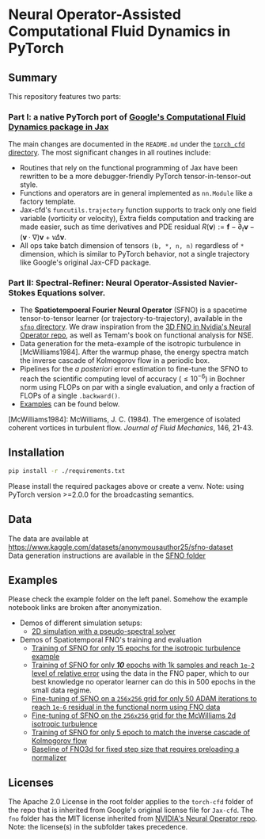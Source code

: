 # Neural Operator-Assisted Computational Fluid Dynamics in PyTorch

## Summary 

This repository features two parts:

### Part I: a native PyTorch port of [Google's Computational Fluid Dynamics package in Jax](https://github.com/google/jax-cfd)
The main changes are documented in the `README.md` under the [`torch_cfd` directory](./torch_cfd/). The most significant changes in all routines include:
  - Routines that rely on the functional programming of Jax have been rewritten to be a more debugger-friendly PyTorch tensor-in-tensor-out style.
  - Functions and operators are in general implemented as `nn.Module` like a factory template.
  - Jax-cfd's `funcutils.trajectory` function supports to track only one field variable (vorticity or velocity), Extra fields computation and tracking are made easier, such as time derivatives and PDE residual $R(\boldsymbol{v}):=\boldsymbol{f}-\partial_t \boldsymbol{v}-(\boldsymbol{v}\cdot\nabla)\boldsymbol{v} + \nu \Delta \boldsymbol{v}$.
  - All ops take batch dimension of tensors `(b, *, n, n)` regardless of `*` dimension, which is similar to PyTorch behavior, not a single trajectory like Google's original Jax-CFD package.

### Part II: Spectral-Refiner: Neural Operator-Assisted Navier-Stokes Equations solver.
  - The **Spatiotempoeral Fourier Neural Operator** (SFNO) is a spacetime tensor-to-tensor learner (or trajectory-to-trajectory), available in the [`sfno` directory](./sfno/). We draw inspiration from the [3D FNO in Nvidia's Neural Operator repo](https://github.com/neuraloperator/neuraloperator), as well as Temam's book on functional analysis for NSE.
  - Data generation for the meta-example of the isotropic turbulence in [McWilliams1984]. After the warmup phase, the energy spectra match the inverse cascade of Kolmogorov flow in a periodic box.
  - Pipelines for the *a posteriori* error estimation to fine-tune the SFNO to reach the scientific computing level of accuracy ($\le 10^{-6}$) in Bochner norm using FLOPs on par with a single evaluation, and only a fraction of FLOPs of a single `.backward()`.
  - [Examples](#examples) can be found below.

[McWilliams1984]: McWilliams, J. C. (1984). The emergence of isolated coherent vortices in turbulent flow. *Journal of Fluid Mechanics*, 146, 21-43.

## Installation
```bash
pip install -r ./requirements.txt
```
Please install the required packages above or create a venv. Note: using PyTorch version >=2.0.0 for the broadcasting semantics.

## Data
The data are available at https://www.kaggle.com/datasets/anonymousauthor25/sfno-dataset  
Data generation instructions are available in the [SFNO folder](./sfno/)


## Examples
Please check the example folder on the left panel. Somehow the example notebook links are broken after anonymization.
- Demos of different simulation setups:
  - [2D simulation with a pseudo-spectral solver](./examples/Kolmogrov2d_rk4_cn_forced_turbulence.ipynb)
- Demos of Spatiotemporal FNO's training and evaluation
  - [Training of SFNO for only 15 epochs for the isotropic turbulence example](./examples/ex2_SFNO_train.ipynb)
  - [Training of SFNO for only ***10*** epochs with 1k samples and reach `1e-2` level of relative error](./examples/ex2_SFNO_train_fnodata.ipynb) using the data in the FNO paper, which to our best knowledge no operator learner can do this in 500 epochs in the small data regime.
  - [Fine-tuning of SFNO on a `256x256` grid for only 50 ADAM iterations to reach `1e-6` residual in the functional norm using FNO data](./examples/ex2_SFNO_finetune_fnodata.ipynb)
  - [Fine-tuning of SFNO on the `256x256` grid for the McWilliams 2d isotropic turbulence](./examples/ex2_SFNO_finetune_McWilliams2d.ipynb)
  - [Training of SFNO for only 5 epoch to match the inverse cascade of Kolmogorov flow](./examples/ex2_SFNO_5ep_spectra.ipynb)
  - [Baseline of FNO3d for fixed step size that requires preloading a normalizer](./examples/ex2_FNO3d_train_normalized.ipynb)

## Licenses
The Apache 2.0 License in the root folder applies to the `torch-cfd` folder of the repo that is inherited from Google's original license file for `Jax-cfd`. The `fno` folder has the MIT license inherited from [NVIDIA's Neural Operator repo](https://github.com/neuraloperator/neuraloperator). Note: the license(s) in the subfolder takes precedence.
